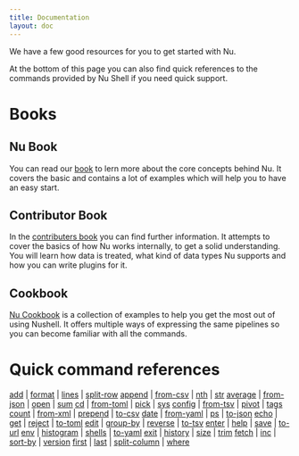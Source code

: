 ```yaml
---
title: Documentation
layout: doc
---
```

We have a few good resources for you to get started with Nu.

At the bottom of this page you can also find quick references to the commands provided by Nu Shell if you need quick support.

# Books

## Nu Book

You can read our [book](https://www.nushell.sh/book) to lern more about the core concepts behind Nu. It covers the basic and contains a lot of examples which will help you to have an easy start. 

## Contributor Book

In the [contributers book](https://www.nushell.sh/contributor-book) you can find further information. It attempts to cover the basics of how Nu works internally, to get a solid understanding. You will learn how data is treated, what kind of data types Nu supports and how you can write plugins for it.

## Cookbook

[Nu Cookbook](https://www.nushell.sh/cookbook/) is a collection of examples to help you get the most out of using Nushell. It offers multiple ways of expressing the same pipelines so you can become familiar with all the commands.

# Quick command references

[add](/commands/add.html) | [format](/commands/format.html) | [lines](/commands/lines.html) | [split-row](/commands/split-row.html)
[append](/commands/append.html) | [from-csv](/commands/from-csv.html) | [nth](/commands/nth.html) | [str](/commands/str.html)
[average](/commands/average.html) | [from-json](/commands/from-json.html) | [open](/commands/open.html) | [sum](/commands/sum.html)
[cd](/commands/cd.html) | [from-toml](/commands/from-toml.html) | [pick](/commands/pick.html) | [sys](/commands/sys.html)
[config](/commands/config.html) | [from-tsv](/commands/from-tsv.html) | [pivot](/commands/pivot.html) | [tags](/commands/tags.html)
[count](/commands/count.html) | [from-xml](/commands/from-xml.html) | [prepend](/commands/prepend.html) | [to-csv](/commands/to-csv.html)
[date](/commands/date.html) | [from-yaml](/commands/from-yaml.html) | [ps](/commands/ps.html) | [to-json](/commands/to-json.html)
[echo](/commands/echo.html) | [get](/commands/get.html) | [reject](/commands/reject.html) | [to-toml](/commands/to-toml.html)
[edit](/commands/edit.html) | [group-by](/commands/group-by.html) | [reverse](/commands/reverse.html) | [to-tsv](/commands/to-tsv.html)
[enter](/commands/enter.html) | [help](/commands/help.html) | [save](/commands/save.html) | [to-url](/commands/to-url.html)
[env](/commands/env.html) | [histogram](/commands/histogram.html) | [shells](/commands/shells.html) | [to-yaml](/commands/to-yaml.html)
[exit](/commands/exit.html) | [history](/commands/history.html) | [size](/commands/size.html) | [trim](/commands/trim.html)
[fetch](/commands/fetch.html) | [inc](/commands/inc.html) | [sort-by](/commands/sort-by.html) | [version](/commands/version.html)
[first](/commands/first.html) | [last](/commands/last.html) | [split-column](/commands/split-column.html) | [where](/commands/where.html)
